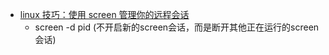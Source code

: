  - [linux 技巧：使用 screen 管理你的远程会话](http://www.ibm.com/developerworks/cn/linux/l-cn-screen/)
    - screen -d pid (不开启新的screen会话，而是断开其他正在运行的screen会话)